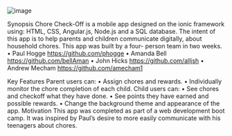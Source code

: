 ![image](https://cloud.githubusercontent.com/assets/21045009/20272420/09ffa00a-aa4b-11e6-9c13-f0c7eb8a673e.png)

Synopsis
Chore Check-Off is a mobile app designed on the ionic framework using: HTML, CSS, Angular.js, Node.js and a SQL database. The intent of this app is to help parents and children communicate digitally, about household chores. This app was built by a four- person team in two weeks.
•	Paul Hogge   https://github.com/phogge
•	Amanda Bell  https://github.com/bellAman
•	John Hicks   https://github.com/alljsh
•	Andrew Mecham https://github.com/amecham1
 
Key Features
Parent users can:
•	Assign chores and rewards.
•	Individually monitor the chore completion of each child.
Child users can:
•	See chores and checkoff what they have done.
•	See points they have earned and possible rewards.
•	Change the background theme and appearance of the app.
Motivation
This app was completed as part of a web development boot camp. It was inspired by Paul’s desire to more easily communicate with his teenagers about chores.

